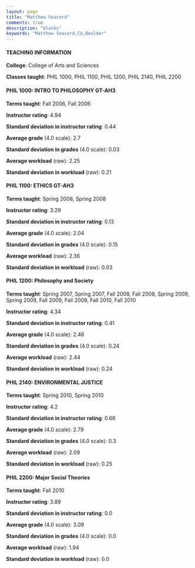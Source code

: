 ```yaml
---
layout: page
title: "Matthew Seacord" 
comments: true
description: "blanks"
keywords: "Matthew Seacord,CU,Boulder"
---
```

<head>
<script src="https://ajax.googleapis.com/ajax/libs/jquery/2.1.3/jquery.min.js"></script>
<script src="https://dl.dropboxusercontent.com/s/pc42nxpaw1ea4o9/highcharts.js?dl=0"></script>
<!-- <script src="../assets/js/highcharts.js"></script> -->
<style type="text/css">@font-face {
	font-family: "Bebas Neue";
	src: url(https://www.filehosting.org/file/details/544349/BebasNeue Regular.otf) format("opentype");
	}
	h1.Bebas { 
		font-family: "Bebas Neue", Verdana, Tahoma;
	}
</style>
</head>
	   
#### TEACHING INFORMATION

**College**: College of Arts and Sciences

**Classes taught**: PHIL 1000, PHIL 1100, PHIL 1200, PHIL 2140, PHIL 2200

#### PHIL 1000: INTRO TO PHILOSOPHY GT-AH3

**Terms taught**: Fall 2006, Fall 2006

**Instructor rating**: 4.94

**Standard deviation in instructor rating**: 0.44

**Average grade** (4.0 scale): 2.7

**Standard deviation in grades** (4.0 scale): 0.03

**Average workload** (raw): 2.25

**Standard deviation in workload** (raw): 0.21

#### PHIL 1100: ETHICS GT-AH3

**Terms taught**: Spring 2008, Spring 2008

**Instructor rating**: 3.29

**Standard deviation in instructor rating**: 0.13

**Average grade** (4.0 scale): 2.04

**Standard deviation in grades** (4.0 scale): 0.15

**Average workload** (raw): 2.36

**Standard deviation in workload** (raw): 0.03

#### PHIL 1200: Philosophy and Society

**Terms taught**: Spring 2007, Spring 2007, Fall 2008, Fall 2008, Spring 2009, Spring 2009, Fall 2009, Fall 2009, Fall 2010, Fall 2010

**Instructor rating**: 4.34

**Standard deviation in instructor rating**: 0.41

**Average grade** (4.0 scale): 2.46

**Standard deviation in grades** (4.0 scale): 0.24

**Average workload** (raw): 2.44

**Standard deviation in workload** (raw): 0.24

#### PHIL 2140: ENVIRONMENTAL JUSTICE

**Terms taught**: Spring 2010, Spring 2010

**Instructor rating**: 4.2

**Standard deviation in instructor rating**: 0.66

**Average grade** (4.0 scale): 2.79

**Standard deviation in grades** (4.0 scale): 0.3

**Average workload** (raw): 2.09

**Standard deviation in workload** (raw): 0.25

#### PHIL 2200: Major Social Theories

**Terms taught**: Fall 2010

**Instructor rating**: 3.89

**Standard deviation in instructor rating**: 0.0

**Average grade** (4.0 scale): 3.09

**Standard deviation in grades** (4.0 scale): 0.0

**Average workload** (raw): 1.94

**Standard deviation in workload** (raw): 0.0

